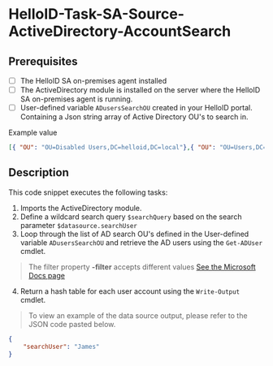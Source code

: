 # HelloID-Task-SA-Source-ActiveDirectory-AccountSearch

## Prerequisites

- [ ] The HelloID SA on-premises agent installed
- [ ] The ActiveDirectory module is installed on the server where the HelloID SA on-premises agent is running.
- [ ] User-defined variable `ADusersSearchOU` created in your HelloID portal. Containing a Json string array of Active Directory OU's to search in.

Example value 
```json
[{ "OU": "OU=Disabled Users,DC=helloid,DC=local"},{ "OU": "OU=Users,DC=helloid,DC=local"},{"OU": "OU=External,DC=helloid,DC=local"}]
```

## Description

This code snippet executes the following tasks:

1. Imports the ActiveDirectory module.
2. Define a wildcard search query `$searchQuery` based on the search parameter `$datasource.searchUser`
3. Loop through the list of AD search OU's defined in the User-defined variable `ADusersSearchOU` and retrieve the AD users using the `Get-ADUser` cmdlet.

> The filter property **-filter** accepts different values [See the Microsoft Docs page](https://learn.microsoft.com/en-us/powershell/module/activedirectory/get-aduser?view=windowsserver2022-ps)

4. Return a hash table for each user account using the `Write-Output` cmdlet.

> To view an example of the data source output, please refer to the JSON code pasted below.

```json
{
    "searchUser": "James"
}
```